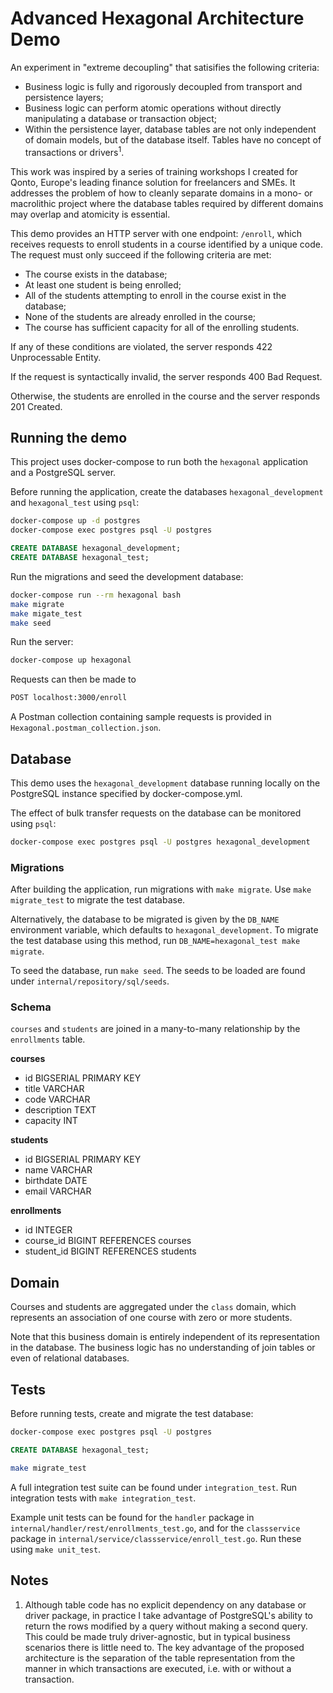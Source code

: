 # Advanced Hexagonal Architecture Demo

An experiment in "extreme decoupling" that satisifies the following criteria:
* Business logic is fully and rigorously decoupled from transport and persistence layers;
* Business logic can perform atomic operations without directly manipulating a database or transaction object;
* Within the persistence layer, database tables are not only independent of domain models, but of the database itself. Tables have no concept of transactions or drivers<sup>1</sup>.

This work was inspired by a series of training workshops I created for Qonto, Europe's leading finance solution for freelancers and SMEs. It addresses the problem of how to cleanly separate domains in a mono- or macrolithic project where the database tables required by different domains may overlap and atomicity is essential.

This demo provides an HTTP server with one endpoint: `/enroll`, which receives requests to enroll students in a course identified by a unique code. The request must only succeed if the following criteria are met:
* The course exists in the database;
* At least one student is being enrolled;
* All of the students attempting to enroll in the course exist in the database;
* None of the students are already enrolled in the course;
* The course has sufficient capacity for all of the enrolling students.

If any of these conditions are violated, the server responds 422 Unprocessable Entity.

If the request is syntactically invalid, the server responds 400 Bad Request.

Otherwise, the students are enrolled in the course and the server responds 201 Created.

## Running the demo

This project uses docker-compose to run both the `hexagonal` application and a PostgreSQL server.

Before running the application, create the databases `hexagonal_development` and `hexagonal_test` using `psql`:
```bash
docker-compose up -d postgres
docker-compose exec postgres psql -U postgres
```
```sql
CREATE DATABASE hexagonal_development;
CREATE DATABASE hexagonal_test;
```

Run the migrations and seed the development database:
```bash
docker-compose run --rm hexagonal bash
make migrate
make migate_test
make seed
```

Run the server:
```bash
docker-compose up hexagonal
```

Requests can then be made to
```bash
POST localhost:3000/enroll
```

A Postman collection containing sample requests is provided in `Hexagonal.postman_collection.json`.

## Database

This demo uses the `hexagonal_development` database running locally on the PostgreSQL instance specified by docker-compose.yml.

The effect of bulk transfer requests on the database can be monitored using `psql`:
```bash
docker-compose exec postgres psql -U postgres hexagonal_development
```

### Migrations

After building the application, run migrations with `make migrate`. Use `make migrate_test` to migrate the test database.

Alternatively, the database to be migrated is given by the `DB_NAME` environment variable, which defaults to `hexagonal_development`. To migrate the test database using this method, run `DB_NAME=hexagonal_test make migrate`.

To seed the database, run `make seed`. The seeds to be loaded are found under `internal/repository/sql/seeds`.

### Schema
`courses` and `students` are joined in a many-to-many relationship by the `enrollments` table.

**courses**
* id BIGSERIAL PRIMARY KEY
* title VARCHAR
* code VARCHAR
* description TEXT
* capacity INT

**students**
* id BIGSERIAL PRIMARY KEY
* name VARCHAR
* birthdate DATE
* email VARCHAR

**enrollments**
* id INTEGER
* course_id BIGINT REFERENCES courses
* student_id BIGINT REFERENCES students

## Domain

Courses and students are aggregated under the `class` domain, which represents an association of one course with zero or more students.

Note that this business domain is entirely independent of its representation in the database. The business logic has no understanding of join tables or even of relational databases.

## Tests
Before running tests, create and migrate the test database:
```bash
docker-compose exec postgres psql -U postgres
```
```sql
CREATE DATABASE hexagonal_test;
```
```bash
make migrate_test
```

A full integration test suite can be found under `integration_test`. Run integration tests with `make integration_test`.

Example unit tests can be found for the `handler` package in `internal/handler/rest/enrollments_test.go`, and for the `classservice` package in `internal/service/classservice/enroll_test.go`. Run these using `make unit_test`.

## Notes
1. Although table code has no explicit dependency on any database or driver package, in practice I take advantage of PostgreSQL's ability to return the rows modified by a query without making a second query. This could be made truly driver-agnostic, but in typical business scenarios there is little need to. The key advantage of the proposed architecture is the separation of the table representation from the manner in which transactions are executed, i.e. with or without a transaction.